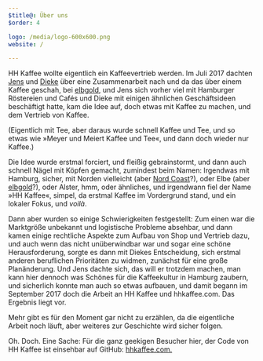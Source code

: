 ```yaml
---
$title@: Über uns
$order: 4

logo: /media/logo-600x600.png
website: /

---
```

HH Kaffee wollte eigentlich ein Kaffeevertrieb werden. Im Juli 2017 dachten [Jens](https://meiert.com/) und [Dieke](http://www.diekemeyer.com/) über eine Zusammenarbeit nach und da das über einem Kaffee geschah, bei [elbgold]([url('/content/roasters/elbgold.md')]), und Jens sich vorher viel mit Hamburger Röstereien und Cafés und Dieke mit einigen ähnlichen Geschäftsideen beschäftigt hatte, kam die Idee auf, doch etwas mit Kaffee zu machen, und dem Vertrieb von Kaffee.

(Eigentlich mit Tee, aber daraus wurde schnell Kaffee und Tee, und so etwas wie »Meyer und Meiert Kaffee und Tee«, und dann doch wieder nur Kaffee.)

Die Idee wurde erstmal forciert, und fleißig gebrainstormt, und dann auch schnell Nägel mit Köpfen gemacht, zumindest beim Namen: Irgendwas mit Hamburg, sicher, mit Norden vielleicht (aber [Nord Coast]([url('/content/roasters/nord-coast.md')])?), oder Elbe (aber [elbgold]([url('/content/roasters/elbgold.md')])?), oder Alster, hmm, oder ähnliches, und irgendwann fiel der Name »HH Kaffee«, simpel, da erstmal Kaffee im Vordergrund stand, und ein lokaler Fokus, und _voilà_.

Dann aber wurden so einige Schwierigkeiten festgestellt: Zum einen war die Marktgröße unbekannt und logistische Probleme absehbar, und dann kamen einige rechtliche Aspekte zum Aufbau von Shop und Vertrieb dazu, und auch wenn das nicht unüberwindbar war und sogar eine schöne Herausforderung, sorgte es dann mit Diekes Entscheidung, sich erstmal anderen beruflichen Prioritäten zu widmen, zunächst für eine große Planänderung. Und Jens dachte sich, das will er trotzdem machen, man kann hier dennoch was Schönes für die Kaffeekultur in Hamburg zaubern, und sicherlich konnte man auch so etwas aufbauen, und damit begann im September 2017 doch die Arbeit an HH Kaffee und hhkaffee.com. Das Ergebnis liegt vor.

Mehr gibt es für den Moment gar nicht zu erzählen, da die eigentliche Arbeit noch läuft, aber weiteres zur Geschichte wird sicher folgen.

Oh. Doch. Eine Sache: Für die ganz geekigen Besucher hier, der Code von HH Kaffee ist einsehbar auf GitHub: [hhkaffee.com.](https://github.com/j9t/hhkaffee.com)  